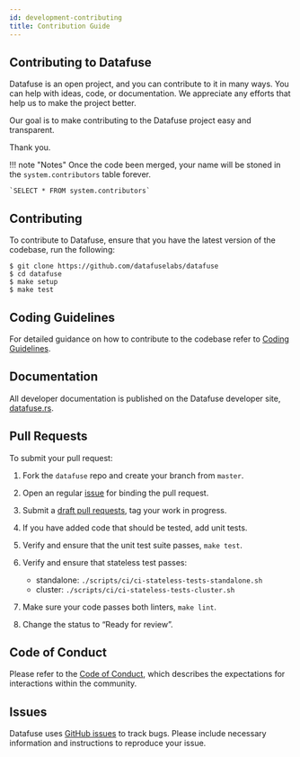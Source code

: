 ```yaml
---
id: development-contributing
title: Contribution Guide
---
```


## Contributing to Datafuse

Datafuse is an open project, and you can contribute to it in many ways. You can help with ideas, code, or documentation. We appreciate any efforts that help us to make the project better.

Our goal is to make contributing to the Datafuse project easy and transparent.

Thank you.

!!! note "Notes"
    Once the code been merged, your name will be stoned in the `system.contributors` table forever.

    `SELECT * FROM system.contributors`


## Contributing

To contribute to Datafuse, ensure that you have the latest version of the codebase, run the following:
```
$ git clone https://github.com/datafuselabs/datafuse
$ cd datafuse
$ make setup
$ make test
```

## Coding Guidelines

For detailed guidance on how to contribute to the codebase refer to [Coding Guidelines](coding-guidelines.md).

## Documentation

All developer documentation is published on the Datafuse developer site, [datafuse.rs](https://datafuse.rs). 

## Pull Requests

To submit your pull request:

1. Fork the `datafuse` repo and create your branch from `master`.
2. Open an regular [issue](https://github.com/datafuselabs/datafuse/issues/new/choose) for binding the pull request.
3. Submit a [draft pull requests](https://github.blog/2019-02-14-introducing-draft-pull-requests/), tag your work in progress.
4. If you have added code that should be tested, add unit tests.
5. Verify and ensure that the unit test suite passes, `make test`.
6. Verify and ensure that stateless test passes:
   * standalone: `./scripts/ci/ci-stateless-tests-standalone.sh`
   * cluster: `./scripts/ci/ci-stateless-tests-cluster.sh`

7. Make sure your code passes both linters, `make lint`.
8. Change the status to “Ready for review”.

## Code of Conduct
Please refer to the [Code of Conduct](../policies/code-of-conduct.md), which describes the expectations for interactions within the community.

## Issues

Datafuse uses [GitHub issues](https://github.com/datafuselabs/datafuse/issues) to track bugs. Please include necessary information and instructions to reproduce your issue. 
